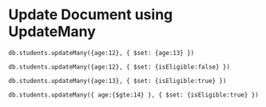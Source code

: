 # Update Document using UpdateMany

```
db.students.updateMany({age:12}, { $set: {age:13} })
```

```
db.students.updateMany({age:12}, { $set: {isEligible:false} })
```

```
db.students.updateMany({age:13}, { $set: {isEligible:true} })
```

```
db.students.updateMany({ age:{$gte:14} }, { $set: {isEligible:true} })
```